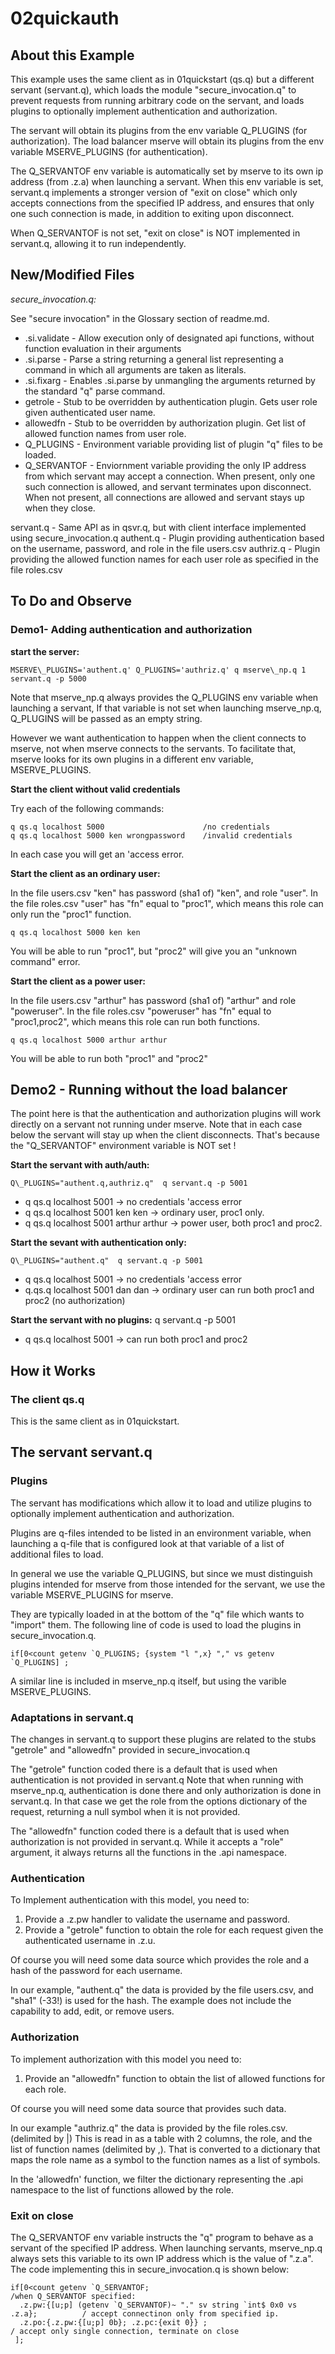 # 02quickauth

## About this Example

This example uses the same client as in 01quickstart (qs.q) but a different servant (servant.q),
which loads the module "secure\_invocation.q" to prevent requests from running arbitrary code
on the servant, and loads plugins to optionally implement authentication and authorization.

The servant will obtain its plugins from the env variable Q\_PLUGINS (for authorization).
The load balancer mserve will obtain its plugins from the env variable MSERVE\_PLUGINS (for authentication).

The Q\_SERVANTOF env variable is automatically set by mserve to its own ip address (from .z.a) when launching a servant.
When this env variable is set, servant.q implements a stronger version of "exit on close" which only accepts connections
from the specified IP address, and ensures that only one such connection is made, in addition to exiting upon disconnect.

When Q\_SERVANTOF is not set, "exit on close" is NOT implemented in servant.q, allowing it to run independently.

## New/Modified Files

_secure_invocation.q:_

See "secure invocation" in the Glossary section of readme.md.

* .si.validate - Allow execution only of designated api functions, without function evaluation in their arguments                        
* .si.parse    - Parse a string returning a general list representing a command in which all arguments are taken as literals.                   
* .si.fixarg   - Enables .si.parse by unmangling the arguments returned by the standard "q" parse command.
* getrole      - Stub to be overridden by authentication plugin. Gets user role given authenticated user name. 
* allowedfn    - Stub to be overridden by authorization plugin. Get list of allowed function names from user role.
* Q\_PLUGINS   - Environment variable providing list of plugin "q" files to be loaded.
* Q\_SERVANTOF - Enviornment variable providing the only IP address from which servant may accept a connection. 
                 When present, only one such connection is allowed, and servant terminates upon disconnect.
                 When not present, all connections are allowed and servant stays up when they close.

servant.q - Same API as in qsvr.q, but with client interface implemented using secure\_invocation.q
authent.q - Plugin providing authentication based on the username, password, and role in the file users.csv
authriz.q - Plugin providing the allowed function names for each user role as specified in the file roles.csv

## To Do and Observe

### Demo1- Adding authentication and authorization

**start the server:** 

```
MSERVE\_PLUGINS='authent.q' Q_PLUGINS='authriz.q' q mserve\_np.q 1 servant.q -p 5000
```

Note that mserve\_np.q always provides the Q\_PLUGINS env variable when launching a servant,
If that variable is not set when launching mserve\_np.q, Q\_PLUGINS will be passed as an empty string.

However we want authentication to happen when the client connects to mserve, not when mserve connects
to the servants. To facilitate that, mserve looks for its own plugins in a different env variable,
MSERVE\_PLUGINS.


**Start the client without valid credentials** 

Try each of the following commands:

```
q qs.q localhost 5000                      /no credentials
q qs.q localhost 5000 ken wrongpassword    /invalid credentials
```

In each case you will get an 'access error.  

**Start the client as an ordinary user:**  

In the file users.csv "ken" has password (sha1 of) "ken", and role "user".
In the file roles.csv "user" has "fn" equal to "proc1", which means this role can only run the "proc1" function.

```
q qs.q localhost 5000 ken ken
``` 

You will be able to run "proc1", but "proc2" will give you an "unknown command" error.

**Start the client as a power user:**  

In the file users.csv "arthur" has password (sha1 of) "arthur" and role "poweruser".
In the file roles.csv "poweruser" has "fn" equal to "proc1,proc2", which means this role can run both functions.

```
q qs.q localhost 5000 arthur arthur
```

You will be able to run both "proc1" and "proc2"

## Demo2 - Running without the load balancer

The point here is that the authentication and authorization plugins will work directly on a servant not running under mserve. 
Note that in each case below the servant will stay up when the client disconnects.
That's because the "Q\_SERVANTOF" environment variable is NOT set ! 

**Start the servant with auth/auth:** 

```
Q\_PLUGINS="authent.q,authriz.q"  q servant.q -p 5001
```

* q qs.q localhost 5001  -> no credentials 'access error
* q qs.q localhost 5001 ken ken -> ordinary user, proc1 only.
* q qs.q localhost 5001 arthur arthur -> power user, both proc1 and proc2.

**Start the sevant with authentication only:** 

```
Q\_PLUGINS="authent.q"  q servant.q -p 5001
```

* q qs.q localhost 5001 -> no credentials 'access error
* q.qs.q localhost 5001 dan dan -> ordinary user can run both proc1 and proc2 (no authorization)

**Start the servant with no plugins:** q servant.q -p 5001

* q qs.q localhost 5001 -> can run both proc1 and proc2


## How it Works

### The client qs.q

This is the same client as in 01quickstart.

## The servant servant.q

### Plugins

The servant has modifications which allow it to load and utilize plugins
to optionally implement authentication and authorization.

Plugins are q-files intended to be listed in an environment variable, when launching a 
q-file that is configured look at that variable of a list of additional files to load.

In general we use the variable Q\_PLUGINS, but since we must distinguish plugins intended
for mserve from those intended for the servant, we use the variable MSERVE\_PLUGINS for mserve.

They are typically loaded in at the bottom of the "q" file which wants to "import" them.
The following line of code is used to load the plugins in secure\_invocation.q.

```
if[0<count getenv `Q_PLUGINS; {system "l ",x} "," vs getenv `Q_PLUGINS] ;
```

A similar line is included in mserve\_np.q itself, but using the varible MSERVE\_PLUGINS.

### Adaptations in servant.q

The changes in servant.q to support these plugins are related to the stubs "getrole" and "allowedfn"
provided in secure\_invocation.q

The "getrole" function coded there is a default that is used when authentication is not provided in servant.q
Note that when running with mserve\_np.q, authentication is done there and only authorization is done in servant.q.
In that case we get the role from the options dictionary of the request, returning a null symbol when it is not provided.

The "allowedfn" function coded there is a default that is used when authorization is not provided in servant.q.
While it accepts a "role" argument, it always returns all the functions in the .api namespace.

### Authentication

To Implement authentication with this model, you need to:

1. Provide a .z.pw handler to validate the username and password.
2. Provide a "getrole" function to obtain the role for each request given the authenticated username in .z.u.

Of course you will need some data source which provides the role and a hash of the password for each username.

In our example, "authent.q" the data is provided by the file users.csv, and "sha1" (-33!) is used for the hash.
The example does not include the capability to add, edit, or remove users.

### Authorization

To implement authorization with this model you need to:

1. Provide an "allowedfn" function to obtain the list of allowed functions for each role.

Of course you will need some data source that provides such data.

In our example "authriz.q" the data is provided by the file roles.csv. (delimited by |)
This is read in as a table with 2 columns, the role, and the list of function names (delimited by ,).
That is converted to a dictionary that maps the role name as a symbol to the function names as a list of symbols.

In the 'allowedfn' function, we filter the dictionary representing the .api namespace to the list of functions 
allowed by the role. 

### Exit on close

The Q\_SERVANTOF env variable instructs the "q" program to behave as a servant of the specified IP address.
When launching servants, mserve\_np.q always sets this variable to its own IP address which is the value of ".z.a".
The code implementing this in secure_invocation.q is shown below:

```
if[0<count getenv `Q_SERVANTOF;                                                /when Q_SERVANTOF specified:
  .z.pw:{[u;p] (getenv `Q_SERVANTOF)~ "." sv string `int$ 0x0 vs .z.a};          / accept connectinon only from specified ip.
  .z.po:{.z.pw:{[u;p] 0b}; .z.pc:{exit 0}} ;                                     / accept only single connection, terminate on close
 ];

```


